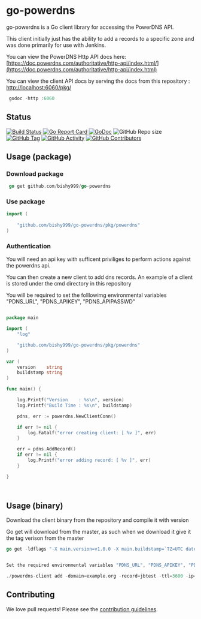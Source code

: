 
# go-powerdns

go-powerdns is a Go client library for accessing the PowerDNS API.

This client initially just has the ability to add a records to a specific zone and was done primarily for use with Jenkins.

You can view the PowerDNS Http API docs here: [https://doc.powerdns.com/authoritative/http-api/index.html/](https://doc.powerdns.com/authoritative/http-api/index.html)

You can view the client API docs by serving the docs from this repository : [http://localhost:6060/pkg/](http://localhost:6060/pkg/)
```go
 godoc -http :6060
```

## Status
[![Build Status](https://travis-ci.com/bishy999/go-powerdns.svg?branch=master)](https://travis-ci.com/go-powerdns)
[![Go Report Card](https://goreportcard.com/badge/github.com/bishy999/go-powerdns)](https://goreportcard.com/badge/github.com/bishy999/go-powerdns)
[![GoDoc](https://godoc.org/github.com/bishy999/go-powerdns/pkg/powerdns?status.svg)](https://godoc.org/github.com/bishy999/go-powerdns/pkg/powerdns)
![GitHub Repo size](https://img.shields.io/github/repo-size/bishy999/go-powerdns)
[![GitHub Tag](https://img.shields.io/github/tag/bishy999/go-powerdns.svg)](https://github.com/bishy999/go-powerdns/releases/latest)
[![GitHub Activity](https://img.shields.io/github/commit-activity/m/bishy999/go-powerdns)](https://github.com/bishy999/go-powerdns)
[![GitHub Contributors](https://img.shields.io/github/contributors/bishy999/go-powerdns)](https://github.com/bishy999/go-powerdns)


## Usage (package)

### Download package
```go
 go get github.com/bishy999/go-powerdns
 ```


### Use package
```go 
import (
	
	"github.com/bishy999/go-powerdns/pkg/powerdns"
)
```

### Authentication
You will need an api key with sufficent priviliges to perform actions against the powerdns api.

You can then create a new client to add dns records. An example of a client is stored under the cmd directory in this repository

You will be required to  set the folllowimg environmental variables "PDNS_URL", "PDNS_APIKEY", "PDNS_APIPASSWD"

```go

package main

import (
	"log"

	"github.com/bishy999/go-powerdns/pkg/powerdns"
)

var (
	version    string
	buildstamp string
)

func main() {

	log.Printf("Version    : %s\n", version)
	log.Printf("Build Time : %s\n", buildstamp)

	pdns, err := powerdns.NewClientConn()

	if err != nil {
		log.Fatalf("error creating client: [ %v ]", err)
	}

	err = pdns.AddRecord()
	if err != nil {
		log.Printf("error adding record: [ %v ]", err)
	}

}




```

## Usage (binary)

Download the client binary from the repository and compile it with version 

Go get will download from the master, as such when we download it give it the tag verison from the master

```go
go get -ldflags "-X main.version=v1.0.0 -X main.buildstamp=`TZ=UTC date -u '+%Y-%m-%dT%H:%M:%SZ'`)"  github.com/bishy999/go-powerdns/tree/master/cmd/powerdns-client


Set the required environmental variables "PDNS_URL", "PDNS_APIKEY", "PDNS_APIPASSWD"

./powerdns-client add -domain=example.org -record=jbtest -ttl=3600 -ip=10.0.0.1

```


## Contributing

We love pull requests! Please see the [contribution guidelines](CONTRIBUTING.md).
